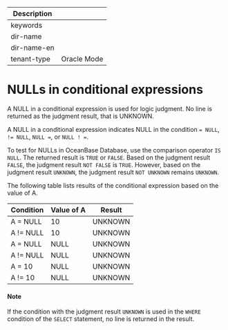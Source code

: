| Description   |                 |
|---------------|-----------------|
| keywords      |                 |
| dir-name      |                 |
| dir-name-en   |                 |
| tenant-type   | Oracle Mode     |

# NULLs in conditional expressions

A NULL in a conditional expression is used for logic judgment. No line is returned as the judgment result, that is UNKNOWN.

A NULL in a conditional expression indicates NULL in the condition `= NULL`, `!= NULL`, `NULL =`, or `NULL ! =`.

To test for NULLs in OceanBase Database, use the comparison operator `IS NULL`. The returned result is `TRUE` or `FALSE`. Based on the judgment result `FALSE`, the judgment result `NOT FALSE` is `TRUE`. However, based on the judgment result `UNKNOWN`, the judgment result `NOT UNKNOWN` remains `UNKNOWN`.

The following table lists results of the conditional expression based on the value of A.

| Condition | Value of A | Result |
|-----------|------|---------|
| A = NULL | 10 | UNKNOWN |
| A != NULL | 10 | UNKNOWN |
| A = NULL | NULL | UNKNOWN |
| A != NULL | NULL | UNKNOWN |
| A = 10 | NULL | UNKNOWN |
| A != 10 | NULL | UNKNOWN |

  <main id="notice" type='explain'>
    <h4>Note</h4>
    <p>If the condition with the judgment result <code>UNKNOWN</code> is used in the <code>WHERE</code> condition of the <code>SELECT</code> statement, no line is returned in the result. </p>
  </main>
